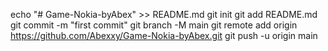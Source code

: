 echo "# Game-Nokia-byAbex" >> README.md
git init
git add README.md
git commit -m "first commit"
git branch -M main
git remote add origin https://github.com/Abexxy/Game-Nokia-byAbex.git
git push -u origin main
